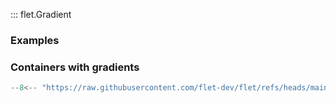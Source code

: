 ::: flet.Gradient

### Examples

### Containers with gradients

```python
--8<-- "https://raw.githubusercontent.com/flet-dev/flet/refs/heads/main/sdk/python/examples/controls/types/gradient/container.py"
```
